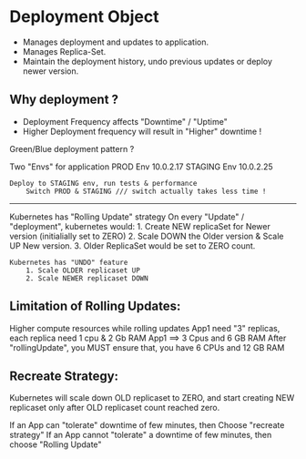 # Deployment Object

- Manages deployment and updates to application.
- Manages Replica-Set.
- Maintain the deployment history, undo previous updates or deploy newer version.


## Why deployment ? 

- Deployment Frequency affects "Downtime" / "Uptime"
- Higher Deployment frequency will result in "Higher" downtime !

Green/Blue deployment pattern ?

  Two "Envs" for application 
		PROD Env			10.0.2.17
	   STAGING Env	10.0.2.25

	Deploy to STAGING env, run tests & performance
		Switch PROD & STAGING /// switch actually takes less time !

--------------------------------
Kubernetes has "Rolling Update" strategy
	On every "Update" / "deployment", kubernetes would:
		1. Create NEW replicaSet for Newer version (initialially set to ZERO)
		2. Scale DOWN the Older version & Scale UP New version.
		3. Older ReplicaSet would be set to ZERO count.

	Kubernetes has "UNDO" feature
		1. Scale OLDER replicaset UP
		2. Scale NEWER replicaset DOWN

Limitation of Rolling Updates:
-------------
Higher compute resources while rolling updates
	App1 need "3" replicas, each replica need 1 cpu & 2 Gb RAM
		App1 ==> 3 Cpus and 6 GB RAM
	After "rollingUpdate", you MUST ensure that, you have 6 CPUs and 12 GB RAM

Recreate Strategy:
--------
Kubernetes will scale down OLD replicaset to ZERO, and start creating NEW replicaset
only after OLD replicaset count reached zero.

If an App can "tolerate" downtime of few minutes, then Choose "recreate strategy"
If an App cannot "tolerate" a downtime of few minutes, then choose "Rolling Update"